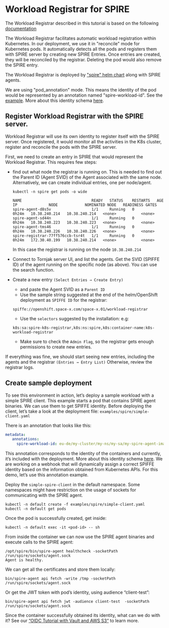 # Workload Registrar for SPIRE
The Workload Registrar described in this tutorial is based on the following [documentation](https://github.com/spiffe/spire/tree/main/support/k8s/k8s-workload-registrar)

The Workload Registrar facilitates automatic workload registration within Kubernetes. In our deployment, we use it in "reconcile" mode for Kubernetes pods. It automatically detects all the pods and registers them with SPIRE server by creating new SPIRE Entries. Once entries are created, they will be reconciled by the registrar. Deleting the pod would also remove the SPIRE entry.

The Workload Registrar is deployed by ["spire" helm chart](../charts/spire/) along with SPIRE agents.

We are using "pod_annotation" mode. This means the identity of the pod would be represented by an annotation named "spire-workload-id". See the [example](#create-sample-deployment).
More about this identity schema [here](./identity-schema.md).

## Register Workload Registrar with the SPIRE server.
Workload Registrar will use its own identity to register itself with the SPIRE server. Once registered, it would monitor all the activities in the K8s cluster, register and reconcile the pods with the SPIRE server.

First, we need to create an entry in SPIRE that would represent the Workload Registrar.
This requires few steps:
* find out what node the registrar is running on. This is needed to find out the Parent ID (Agent SVID) of the Agent associated with the same node. Alternatively, we can create individual entries, one per node/agent.

  ```
  kubectl -n spire get pods -o wide

  NAME                               READY   STATUS    RESTARTS   AGE     IP              NODE            NOMINATED NODE   READINESS GATES
  spire-agent-d8s5v                  1/1     Running   0          0h24m   10.38.240.214   10.38.240.214   <none>           <none>
  spire-agent-sd44n                  1/1     Running   0          0h24m   10.38.240.223   10.38.240.223   <none>           <none>
  spire-agent-tms46                  1/1     Running   0          0h24m   10.38.240.226   10.38.240.226   <none>           <none>
  spire-registrar-77ff576ccb-tsr4t   1/1     Running   0          0h24m   172.30.40.199   10.38.240.214   <none>           <none>
  ```
  In this case the registrar is running on the node `10.38.240.214`
* Connect to Tornjak server UI, and list the agents.
Get the SVID (SPIFFE ID) of the agent running on the specific node (as above). You can use the search function.
* Create a new entry `(Select Entries → Create Entry)`
   - and paste the Agent SVID as a `Parent ID`
   - Use the sample string suggested at the end of the helm/OpenShift deployment as `SPIFFE ID` for the registrar:
   ```
   spiffe://openshift.space-x.com/space-x.01/workload-registrar
   ```
   - Use the `selectors` suggested by the installation: e.g:
   ```
   k8s:sa:spire-k8s-registrar,k8s:ns:spire,k8s:container-name:k8s-workload-registrar
   ```
   - Make sure to check the `Admin Flag`, so the registrar gets enough permissions to create new entries.

If everything was fine, we should start seeing new entries, including the agents and the registrar `(Entries → Entry List)`
Otherwise, review the registrar logs.

## Create sample deployment
To see this environment in action, let’s deploy a sample workload with a simple SPIRE client. This example starts a pod that contains SPIRE agent binaries. We can use them to get SPIFFE identity.
Before deploying the client, let’s take a look at the deployment file:
`examples/spire/simple-client.yaml`

There is an annotation that looks like this:
```yaml
metadata:
   annotations:
     spire-workload-id: eu-de/my-cluster/my-ns/my-sa/my-spire-agent-image
```
This annotation corresponds to the identity of the containers and currently, it’s included with the deployment.
More about this identity schema [here](./identity-schema.md).
We are working on a webhook that will dynamically assign a correct SPIFFE identity based on the information obtained from Kubernetes APIs. For this demo, let’s use this annotation example.

Deploy the `simple-spire-client` in the default namespace. Some namespaces might have restriction on the usage of sockets for communicating with the SPIRE agent.

```
kubectl -n default create -f examples/spire/simple-client.yaml
kubectl -n default get pods
```

Once the pod is successfully created, get inside:
```
kubectl -n default exec -it <pod-id> -- sh
```

From inside the container we can now use the SPIRE agent binaries and execute calls to the SPIRE agent:

```console
/opt/spire/bin/spire-agent healthcheck -socketPath /run/spire/sockets/agent.sock
Agent is healthy.
```

We can get all the certificates and store them locally:
```
bin/spire-agent api fetch -write /tmp -socketPath /run/spire/sockets/agent.sock
```

Or get the JWT token with pod’s identity, using audience “client-test”:
```
bin/spire-agent api fetch jwt -audience client-test  -socketPath /run/spire/sockets/agent.sock
```

Since the container successfully obtained its identity, what can we do with it?
See our [“OIDC Tutorial with Vault and AWS S3“](./spire-oidc-tutorial.md) to learn more.
